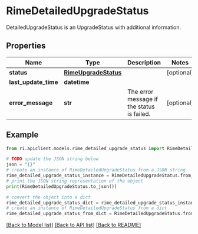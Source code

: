 # RimeDetailedUpgradeStatus

DetailedUpgradeStatus is an UpgradeStatus with additional information.

## Properties

Name | Type | Description | Notes
------------ | ------------- | ------------- | -------------
**status** | [**RimeUpgradeStatus**](RimeUpgradeStatus.md) |  | [optional] 
**last_update_time** | **datetime** |  | 
**error_message** | **str** | The error message if the status is failed. | [optional] 

## Example

```python
from ri.apiclient.models.rime_detailed_upgrade_status import RimeDetailedUpgradeStatus

# TODO update the JSON string below
json = "{}"
# create an instance of RimeDetailedUpgradeStatus from a JSON string
rime_detailed_upgrade_status_instance = RimeDetailedUpgradeStatus.from_json(json)
# print the JSON string representation of the object
print(RimeDetailedUpgradeStatus.to_json())

# convert the object into a dict
rime_detailed_upgrade_status_dict = rime_detailed_upgrade_status_instance.to_dict()
# create an instance of RimeDetailedUpgradeStatus from a dict
rime_detailed_upgrade_status_from_dict = RimeDetailedUpgradeStatus.from_dict(rime_detailed_upgrade_status_dict)
```
[[Back to Model list]](../README.md#documentation-for-models) [[Back to API list]](../README.md#documentation-for-api-endpoints) [[Back to README]](../README.md)

